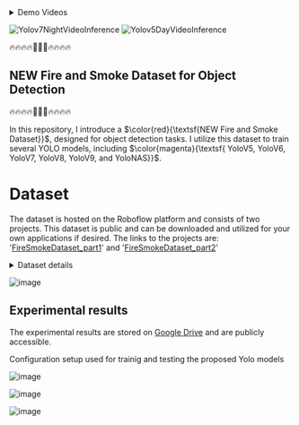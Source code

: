 <details>
  <summary>Demo Videos</summary>

https://github.com/CostiCatargiu/FireSmokeDetection_BestDataset/assets/70476115/1eb16936-a51d-4670-9938-d00686cfc406

https://github.com/CostiCatargiu/FireSmokeDetection_BestDataset/assets/70476115/ad516cfb-a181-413b-9a38-334d733e8d0d

</details>


![Yolov7NightVideoInference](https://github.com/CostiCatargiu/FireSmokeDetection_BestDataset/assets/70476115/5ada6deb-499a-45fa-85dc-131497da6ed1) ![Yolov5DayVideoInference](https://github.com/CostiCatargiu/FireSmokeDetection_BestDataset/assets/70476115/b3382b28-b251-498b-af8b-2b39b46878dc)



:fire::fire::fire::fire::dash::dash::dash::fire::fire::fire::fire:
## NEW Fire and Smoke Dataset for Object Detection
:fire::fire::fire::fire::dash::dash::dash::fire::fire::fire::fire:

In this repository, I introduce a  $\color{red}{\textsf{NEW Fire and Smoke Dataset}}$, designed for object detection tasks. I utilize this dataset to train several YOLO models, including   $\color{magenta}{\textsf{ YoloV5, YoloV6, YoloV7, YoloV8, YoloV9, and YoloNAS}}$.

# Dataset
The dataset is hosted on the Roboflow platform and consists of two projects. This dataset is public and can be downloaded and utilized for your own applications if desired. The links to the projects are: '[FireSmokeDataset_part1](https://universe.roboflow.com/catargiuconstantin2/firesmokenewdataset/dataset/1)' and '[FireSmokeDataset_part2](https://universe.roboflow.com/catargiuconstantin/firesmokedataset/dataset/2)'

<details>
  <summary>Dataset details</summary>
  
![image](https://github.com/CostiCatargiu/FireSmokeDetection_BestDataset/assets/70476115/82d91027-216f-4f9c-ada6-41c4431cc51b)

![image](https://github.com/CostiCatargiu/FireSmokeDetection_BestDataset/assets/70476115/adb582b8-6d95-4fc3-9f66-855ca31b4742)

</details>





![image](https://github.com/CostiCatargiu/FireSmokeDetection_BestDataset/assets/70476115/1e02db0a-0ff6-4f60-ab93-9ba791481e00)

## Experimental results

The experimental results are stored on [Google Drive](https://drive.google.com/drive/folders/1yrOg-DV_fkiu2aWtRi6ftH_v4MGoTtEd?usp=drive_link) and are publicly accessible.



Configuration setup used for trainig and testing the proposed Yolo models

![image](https://github.com/CostiCatargiu/FireSmokeDetection_BestDataset/assets/70476115/6e9d917a-23f5-42f2-ada7-d42ddd500d9c)

![image](https://github.com/CostiCatargiu/FireSmokeDetection_BestDataset/assets/70476115/13bf1153-c8bb-4ef7-b164-cc0d64b2c22f)

![image](https://github.com/CostiCatargiu/FireSmokeDetection_BestDataset/assets/70476115/0038819e-31d0-4f22-a014-c531fe6a8dc3)
